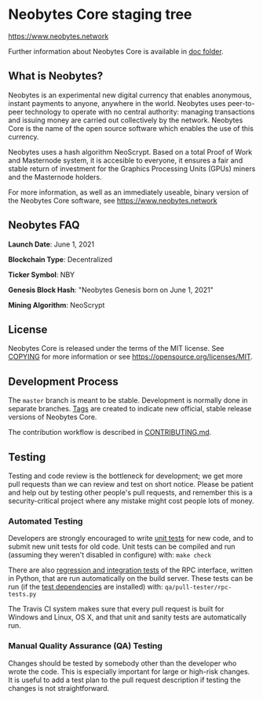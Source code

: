 Neobytes Core staging tree
==========================

https://www.neobytes.network

Further information about Neobytes Core is available in [doc folder](/doc).

What is Neobytes?
-----------------

Neobytes is an experimental new digital currency that enables anonymous, instant
payments to anyone, anywhere in the world. Neobytes uses peer-to-peer technology
to operate with no central authority: managing transactions and issuing money
are carried out collectively by the network. Neobytes Core is the name of the open
source software which enables the use of this currency.

Neobytes uses a hash algorithm NeoScrypt.
Based on a total Proof of Work and Masternode system, it is accesible to everyone,
it ensures a fair and stable return of investment for the Graphics Processing Units
(GPUs) miners and the Masternode holders.

For more information, as well as an immediately useable, binary version of the
Neobytes Core software, see <https://www.neobytes.network>

## Neobytes FAQ

**Launch Date**: June 1, 2021

**Blockchain Type**: Decentralized

**Ticker Symbol**: NBY

**Genesis Block Hash**: "Neobytes Genesis born on June 1, 2021"

**Mining Algorithm**: NeoScrypt


License
-------

Neobytes Core is released under the terms of the MIT license.
See [COPYING](COPYING) for more information or see 
<https://opensource.org/licenses/MIT>.

Development Process
-------------------

The `master` branch is meant to be stable. Development is normally done in separate branches.
[Tags](https://github.com/neobytes-project/neobytes/tags) are created to indicate
new official, stable release versions of Neobytes Core.

The contribution workflow is described in [CONTRIBUTING.md](CONTRIBUTING.md).

Testing
-------

Testing and code review is the bottleneck for development; we get more pull
requests than we can review and test on short notice. Please be patient and help out by testing
other people's pull requests, and remember this is a security-critical project where any mistake might cost people
lots of money.

### Automated Testing

Developers are strongly encouraged to write [unit tests](/doc/unit-tests.md) for new code, and to
submit new unit tests for old code. Unit tests can be compiled and run
(assuming they weren't disabled in configure) with: `make check`

There are also [regression and integration tests](/qa) of the RPC interface, written
in Python, that are run automatically on the build server.
These tests can be run (if the [test dependencies](/qa) are installed) with: `qa/pull-tester/rpc-tests.py`

The Travis CI system makes sure that every pull request is built for Windows
and Linux, OS X, and that unit and sanity tests are automatically run.

### Manual Quality Assurance (QA) Testing

Changes should be tested by somebody other than the developer who wrote the
code. This is especially important for large or high-risk changes. It is useful
to add a test plan to the pull request description if testing the changes is
not straightforward.
